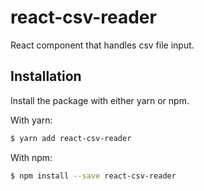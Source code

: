 # react-csv-reader
React component that handles csv file input.

## Installation
Install the package with either yarn or npm.

With yarn:
```sh
$ yarn add react-csv-reader
```

With npm:
```sh
$ npm install --save react-csv-reader
```
